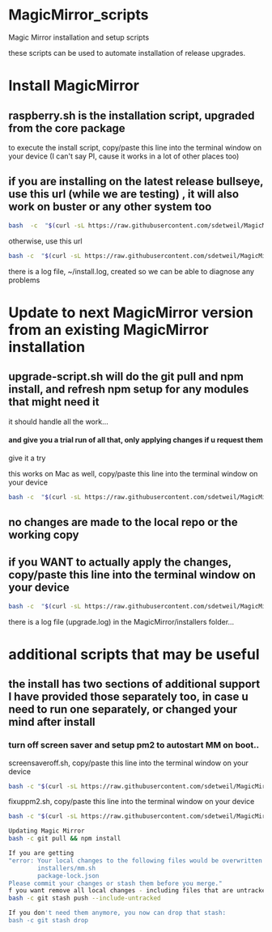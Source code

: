 # MagicMirror_scripts
Magic Mirror installation and setup scripts

these scripts can be used to automate installation of release upgrades.

# Install MagicMirror

## raspberry.sh  is the installation script, upgraded from the core package
to execute the install script, copy/paste this line into the terminal window on your device (I can't say PI, cause it works in a lot of other places too)

## if you are installing on the latest release bullseye, use this url (while we are testing) , it will also work on buster or any other system too


````bash
bash  -c  "$(curl -sL https://raw.githubusercontent.com/sdetweil/MagicMirror_scripts/bullseye/raspberry.sh)"
````

otherwise, use this url 

````bash
bash -c  "$(curl -sL https://raw.githubusercontent.com/sdetweil/MagicMirror_scripts/master/raspberry.sh)"
````
there is a log file, ~/install.log, created so we can be able to diagnose any problems

# Update to next MagicMirror version from an existing MagicMirror installation

## upgrade-script.sh will do the git pull and npm install, and refresh npm setup for any modules that might need it
it should handle all the work…<br>

#### and give you a trial run of all that, only applying changes if u request them


give it a try

this works on Mac as well, copy/paste this line into the terminal window on your device

````bash
bash -c  "$(curl -sL https://raw.githubusercontent.com/sdetweil/MagicMirror_scripts/master/upgrade-script.sh)"
````
## no changes are made to the local repo or the working copy

## if you WANT to actually apply the changes, copy/paste this line into the terminal window on your device

````bash
bash -c  "$(curl -sL https://raw.githubusercontent.com/sdetweil/MagicMirror_scripts/master/upgrade-script.sh)" apply
````
there is a log file (upgrade.log)  in the MagicMirror/installers folder…

# additional scripts that may be useful

## the install has two sections of additional support I have provided those separately too, in case u need to run one separately, or changed your mind after install

### turn off screen saver and setup pm2 to autostart MM on boot..

screensaveroff.sh, copy/paste this line into the terminal window on your device

````bash
bash -c "$(curl -sL https://raw.githubusercontent.com/sdetweil/MagicMirror_scripts/master/screensaveroff.sh)"
````
fixuppm2.sh, copy/paste this line into the terminal window on your device

````bash
bash -c "$(curl -sL https://raw.githubusercontent.com/sdetweil/MagicMirror_scripts/master/fixuppm2.sh)"
````

````bash
Updating Magic Mirror
bash -c git pull && npm install

If you are getting
"error: Your local changes to the following files would be overwritten by merge:
        installers/mm.sh
        package-lock.json
Please commit your changes or stash them before you merge."
f you want remove all local changes - including files that are untracked by git - from your working copy, simply stash them:
bash -c git stash push --include-untracked

If you don't need them anymore, you now can drop that stash:
bash -c git stash drop

````

